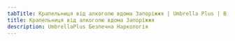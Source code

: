 ```yaml
---
tabTitle: Крапельниця від алкоголю вдома Запоріжжя | Umbrella Plus | Від 1999 грн
title: Крапельниця від алкоголю вдома Запоріжжя
description: UmbrellaPlus Безпечна Наркологія
---
```


